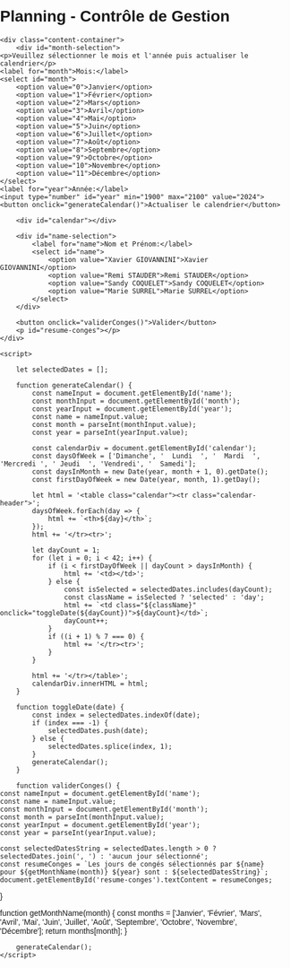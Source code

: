 <!DOCTYPE html>
<html lang="en">

<head>
    <meta charset="UTF-8">
    <meta name="viewport" content="width=device-width, initial-scale=1.0">
    <title>Planning - Contrôle de Gestion</title>
    <style>
    body {
        font-family: Arial, sans-serif;
        margin: 0;
        padding: 0;
    }

    h1 {
        font-weight: bold;
        margin-top: 20px;
        text-align: center;
        border: 2px solid black; /* Ajout d'une bordure */
        padding: 10px; /* Ajout de rembourrage */
        border-radius: 10px;
        background-color: #7FE8AB;/* Ajout de bordure arrondie */
    }

    #month-selection,
    #calendar {
        margin-bottom: 20px; /* Ajout de marge inférieure */
    }

    .content-container {
        display: flex;
        flex-direction: column;
        align-items: flex-start;
        max-width: 800px;
        margin: 20px;
    }

    .calendar {
        display: grid;
        grid-template-columns: repeat(7, 1fr);
        border-collapse: collapse;
        margin-bottom: 20px;
        font-size: 20px;
        width: 100%;
    }

    .calendar-header {
        text-align: center;
        font-weight: bold;
        font-size: 24px;
    }

    .day {
    padding: 50px;
    border: 1px solid #ccc;
    cursor: pointer;
    width: 20%; /* Répartir les jours sur 10% de la largeur */
    text-align: center; /* Centrer le contenu des cellules */
}

    .selected {
        background-color: #6BE8E8;
    }

    #name-selection,
    #month-selection {
        text-align: left;
        margin-left: 10px;
    }

    #name-selection select,
    #month-selection select {
        width: 150px;
    }

    #name-selection label,
    #month-selection label {
        margin-right: 10px;
    }
</style>
</head>

<body>
    <h1>Planning - Contrôle de Gestion</h1>

    <div class="content-container">
        <div id="month-selection">
    <p>Veuillez sélectionner le mois et l'année puis actualiser le calendrier</p>
    <label for="month">Mois:</label>
    <select id="month">
        <option value="0">Janvier</option>
        <option value="1">Février</option>
        <option value="2">Mars</option>
        <option value="3">Avril</option>
        <option value="4">Mai</option>
        <option value="5">Juin</option>
        <option value="6">Juillet</option>
        <option value="7">Août</option>
        <option value="8">Septembre</option>
        <option value="9">Octobre</option>
        <option value="10">Novembre</option>
        <option value="11">Décembre</option>
    </select>
    <label for="year">Année:</label>
    <input type="number" id="year" min="1900" max="2100" value="2024">
    <button onclick="generateCalendar()">Actualiser le calendrier</button>
</div>

        <div id="calendar"></div>

        <div id="name-selection">
            <label for="name">Nom et Prénom:</label>
            <select id="name">
                <option value="Xavier GIOVANNINI">Xavier GIOVANNINI</option>
                <option value="Remi STAUDER">Remi STAUDER</option>
                <option value="Sandy COQUELET">Sandy COQUELET</option>
                <option value="Marie SURREL">Marie SURREL</option>
            </select>
        </div>

        <button onclick="validerConges()">Valider</button>
        <p id="resume-conges"></p>
    </div>

    <script>
    
        let selectedDates = [];

        function generateCalendar() {
            const nameInput = document.getElementById('name');
            const monthInput = document.getElementById('month');
            const yearInput = document.getElementById('year');
            const name = nameInput.value;
            const month = parseInt(monthInput.value);
            const year = parseInt(yearInput.value);

            const calendarDiv = document.getElementById('calendar');
            const daysOfWeek = ['Dimanche', '  Lundi  ', '  Mardi  ', 'Mercredi ', ' Jeudi  ', 'Vendredi', '  Samedi'];
            const daysInMonth = new Date(year, month + 1, 0).getDate();
            const firstDayOfWeek = new Date(year, month, 1).getDay();

            let html = '<table class="calendar"><tr class="calendar-header">';
            daysOfWeek.forEach(day => {
                html += `<th>${day}</th>`;
            });
            html += '</tr><tr>';

            let dayCount = 1;
            for (let i = 0; i < 42; i++) {
                if (i < firstDayOfWeek || dayCount > daysInMonth) {
                    html += '<td></td>';
                } else {
                    const isSelected = selectedDates.includes(dayCount);
                    const className = isSelected ? 'selected' : 'day';
                    html += `<td class="${className}" onclick="toggleDate(${dayCount})">${dayCount}</td>`;
                    dayCount++;
                }
                if ((i + 1) % 7 === 0) {
                    html += '</tr><tr>';
                }
            }

            html += '</tr></table>';
            calendarDiv.innerHTML = html;
        }

        function toggleDate(date) {
            const index = selectedDates.indexOf(date);
            if (index === -1) {
                selectedDates.push(date);
            } else {
                selectedDates.splice(index, 1);
            }
            generateCalendar();
        }

        function validerConges() {
    const nameInput = document.getElementById('name');
    const name = nameInput.value;
    const monthInput = document.getElementById('month');
    const month = parseInt(monthInput.value);
    const yearInput = document.getElementById('year');
    const year = parseInt(yearInput.value);

    const selectedDatesString = selectedDates.length > 0 ? selectedDates.join(', ') : 'aucun jour sélectionné';
    const resumeConges = `Les jours de congés sélectionnés par ${name} pour ${getMonthName(month)} ${year} sont : ${selectedDatesString}`;
    document.getElementById('resume-conges').textContent = resumeConges;
}

function getMonthName(month) {
    const months = ['Janvier', 'Février', 'Mars', 'Avril', 'Mai', 'Juin', 'Juillet', 'Août', 'Septembre', 'Octobre', 'Novembre', 'Décembre'];
    return months[month];
}

        generateCalendar();
    </script>

</body>

</html>

